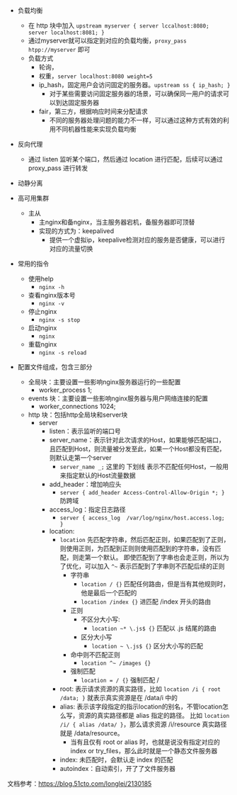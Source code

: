 * 负载均衡
    * 在 http 块中加入 `upstream myserver { server lccalhost:8080; server localhost:8081; }`
    * 通过myserver就可以指定到对应的负载均衡，`proxy_pass htpp://myserver` 即可
    * 负载方式
        * 轮询，
        * 权重，`server localhost:8080 weight=5`
        * ip_hash，固定用户会访问固定的服务器。`upstream ss { ip_hash; }`
            * 对于某些需要访问固定服务器的场景，可以确保同一用户的请求可以到达固定服务器
        * fair，第三方，根据响应时间来分配请求
            * 不同的服务器处理问题的能力不一样，可以通过这种方式有效的利用不同机器性能来实现负载均衡
* 反向代理
    * 通过 listen 监听某个端口，然后通过 location 进行匹配，后续可以通过 proxy_pass 进行转发
* 动静分离
* 高可用集群
    * 主从
        * 主nginx和备nginx，当主服务器宕机，备服务器即可顶替
        * 实现的方式为：keepalived
            * 提供一个虚拟ip，keepalive检测对应的服务是否健康，可以进行对应的流量切换

* 常用的指令
    * 使用help
        * `nginx -h`
    * 查看nginx版本号
        * `nginx -v`
    * 停止nginx
        * `nginx -s stop`
    * 启动nginx
        * `nginx`
    * 重载nginx
        * `nginx -s reload`
* 配置文件组成，包含三部分
    * 全局块：主要设置一些影响nginx服务器运行的一些配置
        * worker_process 1;
    * events 块：主要设置一些影响nginx服务器与用户网络连接的配置
        * worker_connections 1024;
    * http 块：包括http全局块和server块
        * server
            * listen：表示监听的端口号
            * server_name：表示针对此次请求的Host，如果能够匹配端口，且匹配到Host，则流量被分发至此，如果一个Host都没有匹配，则默认走第一个server
                * `server_name _;` 这里的 下划线 表示不匹配任何Host，一般用来指定默认的Host流量数据
            * add_header：增加响应头
                * `server { add_header Access-Control-Allow-Origin *; }` 防跨域
            * access_log：指定日志路径
                * `server { access_log  /var/log/nginx/host.access.log; }`
            * location:
                * `location` 先匹配字符串，然后匹配正则，如果匹配到了正则，则使用正则，为匹配到正则则使用匹配到的字符串，没有匹配，则走第一个默认。
                即使匹配到了字串也会走正则，所以为了优化，可以加入 `^~` 表示匹配到了字串则不匹配后续的正则
                    * 字符串
                        * `location / {}` 匹配任何路由，但是当有其他规则时，他是最后一个匹配的
                        * `location /index {}` 进匹配 /index 开头的路由
                    * 正则
                        * 不区分大小写:
                            * `location ~* \.js$ {}` 匹配以 .js 结尾的路由
                        * 区分大小写
                            * `location ~ \.js$ {}` 区分大小写的匹配
                    * 命中则不匹配正则
                        * `location ^~ /images {}` 
                    * 强制匹配
                        * `location = / {}` 强制匹配 /
                * root: 表示请求资源的真实路径，比如 `location /i { root /data; }` 就表示真实资源是在 /data/i 中的
                * alias: 表示该字段指定的指示location的别名，不管location怎么写，资源的真实路径都是 alias 指定的路径。
                比如 `location /i/ { alias /data/ }`，那么请求资源 /i/resource 真实路径就是 /data/resource。
                    * 当有且仅有 root or alias 时，也就是说没有指定对应的 index or try_files，那么此时就是一个静态文件服务器
                * index: 未匹配时，会默认走 index 的匹配
                * autoindex：自动索引，开了了文件服务器
    
文档参考：https://blog.51cto.com/longlei/2130185
    
    